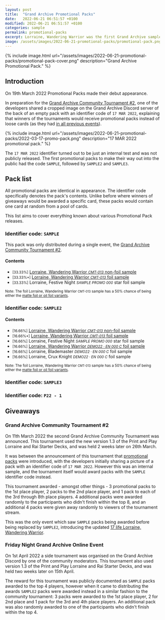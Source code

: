 ```yaml
---
layout: post
title:  "Grand Archive Promotional Packs"
date:   2022-06-21 06:51:57 +0100
modified: 2022-06-21 06:51:57 +0100
categories: sample
permalink: promotional-packs
excerpt: Lorraine, Wandering Warrior was the first Grand Archive sample card to be printed and distributed. Several iterations of the card exist &ndash; this article breaks them all down.
image: /assets/images/2022-06-21-promotional-packs/promotional-pack.png
---
```

{% include image.html url="/assets/images/2022-06-21-promotional-packs/promotional-pack-cover.png" description="Grand Archive Promotional Pack." %}

## Introduction

On 19th March 2022 Promotional Packs made their debut appearance.

In preparation for the [Grand Archive Community Tournament #2](#grand-archive-community-tournament-2), one of the developers shared a cropped image on the Grand Archive Discord server of the back of an empty pack with an identifier code of `17 MAR 2022`, explaining that winners of the tournaments would receive promotional packs instead of loose cards (as they had [in all previous events](/lorraine-wandering-warrior-samples#before-19th-march-2022)).

{% include image.html url="/assets/images/2022-06-21-promotional-packs/2022-03-17-promo-pack.png" description="17 MAR 2022 promotional pack." %}

The `17 MAR 2022` identifier turned out to be just an internal test and was not publicly released. The first promotional packs to make their way out into the public had the code `SAMPLE`, followed by `SAMPLE2` and `SAMPLE3`.



## Pack list

All promotional packs are identical in appearance. The identifier code specifically denotes the pack's contents. Unlike before where winners of giveaways would be awarded a specific card, these packs would contain one card at random from a pool of cards.

This list aims to cover everything known about various Promotional Pack releases.

### Identifier code: `SAMPLE`

This pack was only distributed during a single event, the [Grand Archive Community Tournament #2](grand-archive-community-tournament-2).

#### Contents

- <small>[33.33%]</small> [Lorraine, Wandering Warrior _<small>CMT-013</small>_ non-foil sample](/lorraine-wandering-warrior-samples#cmt-013)
- <small>[33.33%*]</small> [Lorraine, Wandering Warrior _<small>CMT-013</small>_ foil sample](/lorraine-wandering-warrior-samples#cmt-013)
- <small>[33.33%]</small> Lorraine, Festive Night _<small>SAMPLE PROMO 000</small>_ star foil sample

<small>Note: The foil Lorraine, Wandering Warrior <small>CMT-013</small> sample has a 50% chance of being either the [matte foil or oil foil variants](/lorraine-wandering-warrior-samples#matte-foil-and-oil-foil).</small>

### Identifier code: `SAMPLE2`

#### Contents

- <small>[16.66%]</small> [Lorraine, Wandering Warrior _<small>CMT-013</small>_ non-foil sample](/lorraine-wandering-warrior-samples#cmt-013)
- <small>[16.66%*]</small> [Lorraine, Wandering Warrior _<small>CMT-013</small>_ foil sample](/lorraine-wandering-warrior-samples#cmt-013)
- <small>[16.66%]</small> Lorraine, Festive Night _<small>SAMPLE PROMO 000</small>_ star foil sample
- <small>[16.66%]</small> [Lorraine, Wandering Warrior _<small>DEMO22 &middot; EN 000 C</small>_ foil sample](/lorraine-wandering-warrior-samples#doap-1st--en-000-c)
- <small>[16.66%]</small> Lorraine, Blademaster _<small>DEMO22 &middot; EN 000 C</small>_ foil sample
- <small>[16.66%]</small> Lorraine, Crux Knight _<small>DEMO22 &middot; EN 000 C</small>_ foil sample

<small>Note: The foil Lorraine, Wandering Warrior <small>CMT-013</small> sample has a 50% chance of being either the [matte foil or oil foil variants](/lorraine-wandering-warrior-samples#matte-foil-and-oil-foil).</small>

### Identifier code: `SAMPLE3`

### Identifier code: `P22 - 1`

## Giveaways

### Grand Archive Community Tournament #2

On 11th March 2022 the second Grand Archive Community Tournament was announced. This tournament used the new version 1.3 of the Print and Play Lorraine and Rai Starter Decks, and was held 2 weeks later on 26th March.

It was between the announcement of this tournament that [promotional packs](promotional-packs) were introduced, with the developers initially sharing a picture of a pack with an identifier code of `17 MAR 2022`. However this was an internal sample, and the tournament itself would award packs with the `SAMPLE` identifier code instead.

This tournament awarded - amongst other things - 3 promotional packs to the 1st place player, 2 packs to the 2nd place player, and 1 pack to each of the 3rd through 8th place players. 4 additional packs were awarded randomly to the participants who didn't finish within the top 8, and an additional 4 packs were given away randomly to viewers of the tournament stream.

This was the only event which saw `SAMPLE` packs being awarded before being replaced by `SAMPLE2`, introducing the updated [17 life Lorraine, Wandering Warrior](/lorraine-wandering-warrior-samples#doap-1st--en-000-c).

### Friday Night Grand Archive Online Event

On 1st April 2022 a side tournament was organised on the Grand Archive Discord by one of the community moderators. This tournament also used version 1.3 of the Print and Play Lorraine and Rai Starter Decks, and was held two weeks later on 15th April.

The reward for this tournament was publicly documented as `SAMPLE` packs awarded to the top 4 players, however when it came to distributing the awards `SAMPLE2` packs were awarded instead in a similar fashion to the community tournament: 3 packs were awarded to the 1st place player, 2 for 2nd place and 1 pack for the 3rd and 4th place players. An additional pack was also randomly awarded to one of the participants who didn't finish within the top 4.
